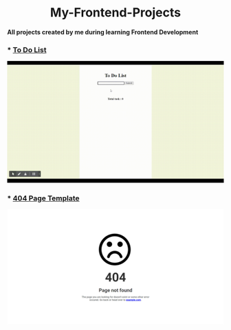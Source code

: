 # <div align="center">My-Frontend-Projects</div>

#### All projects created by me during learning Frontend Development


### * [To Do List](./to-do-list/) 
<img src="./images/To-Do-List.gif">

### * [404 Page Template](./404%20Template/)
<img src="./images/404-Template.png">
 

